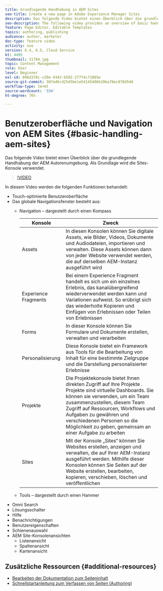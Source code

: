 ```yaml
---
title: Grundlegende Handhabung in AEM Sites
seo-title: Create a new page in Adobe Experience Manager Sites
description: Das folgende Video bietet einen Überblick über die grundlegende Handhabung der AEM Autorenumgebung. Als Grundlage wird die Sites-Konsole verwendet.
seo-description: The following video provides an overview of basic handling when using the AEM author environment. It uses the Sites console as a basis.
feature: Page Editor, Editable Templates
topics: authoring, publishing
audience: author, marketer
doc-type: feature video
activity: use
version: 6.4, 6.5, Cloud Service
kt: 4495
thumbnail: 31784.jpg
topic: Content Management
role: User
level: Beginner
exl-id: 896d378c-c20e-4343-b592-277f4c71065e
source-git-commit: 307ed6cd25d5be1e54145406b206a78ec878d548
workflow-type: tm+mt
source-wordcount: '334'
ht-degree: 76%

---
```


# Benutzeroberfläche und Navigation von AEM Sites {#basic-handling-aem-sites}

Das folgende Video bietet einen Überblick über die grundlegende Handhabung der AEM Autorenumgebung. Als Grundlage wird die Sites-Konsole verwendet.

>[!VIDEO](https://video.tv.adobe.com/v/31784?quality=12&learn=on)

In diesem Video werden die folgenden Funktionen behandelt:

* Touch-optimierte Benutzeroberfläche
* Das globale Navigationsfenster besteht aus:
   * Navigation – dargestellt durch einen Kompass 

      | Konsole | Zweck |
      |---|---|
      | Assets | In diesen Konsolen können Sie digitale Assets, wie Bilder, Videos, Dokumente und Audiodateien, importieren und verwalten. Diese Assets können dann von jeder Website verwendet werden, die auf derselben AEM-Instanz ausgeführt wird | Communities | In dieser Konsole können Sie Community-Sites für die Interaktion und Aktivierung erstellen und verwalten | Commerce  | Damit können Sie Produkte, Produktkataloge und Bestellungen verwalten, die im Zusammenhang mit Ihren Commerce-Websites stehen |
      | Experience Fragments  | Bei einem Experience Fragment handelt es sich um ein einzelnes Erlebnis, das kanalübergreifend wiederverwendet werden kann und Variationen aufweist. So erübrigt sich das wiederholte Kopieren und Einfügen von Erlebnissen oder Teilen von Erlebnissen |
      | Forms | In dieser Konsole können Sie Formulare und Dokumente erstellen, verwalten und verarbeiten |
      | Personalisierung    | Diese Konsole bietet ein Framework aus Tools für die Bearbeitung von Inhalt für eine bestimmte Zielgruppe und die Darstellung personalisierter Erlebnisse |
      | Projekte | Die Projektekonsole bietet Ihnen direkten Zugriff auf Ihre Projekte . Projekte sind virtuelle Dashboards. Sie können sie verwenden, um ein Team zusammenzustellen, diesem Team Zugriff auf Ressourcen, Workflows und Aufgaben zu gewähren und verschiedenen Personen so die Möglichkeit zu geben, gemeinsam an einer Aufgabe zu arbeiten |
      | Sites | Mit der Konsole „Sites“ können Sie Websites erstellen, anzeigen und verwalten, die auf Ihrer AEM-Instanz ausgeführt werden. Mithilfe dieser Konsolen können Sie Seiten auf der Website erstellen, bearbeiten, kopieren, verschieben, löschen und veröffentlichen |

   * Tools – dargestellt durch einen Hammer
* Omni Search
* Lösungsschalter
* Hilfe
* Benachrichtigungen
* Benutzereigenschaften
* Schienenauswahl
* AEM Site-Konsolenansichten
   * Listenansicht
   * Spaltenansicht
   * Kartenansicht






## Zusätzliche Ressourcen {#additional-resources}

* [Bearbeiten der Dokumentation zum Seiteninhalt](https://experienceleague.adobe.com/docs/experience-manager-cloud-service/sites/authoring/fundamentals/editing-content.html?lang=de)
* [Schnellstartanleitung zum Verfassen von Seiten (Authoring)](https://experienceleague.adobe.com/docs/experience-manager-cloud-service/sites/authoring/getting-started/quick-start.html)
